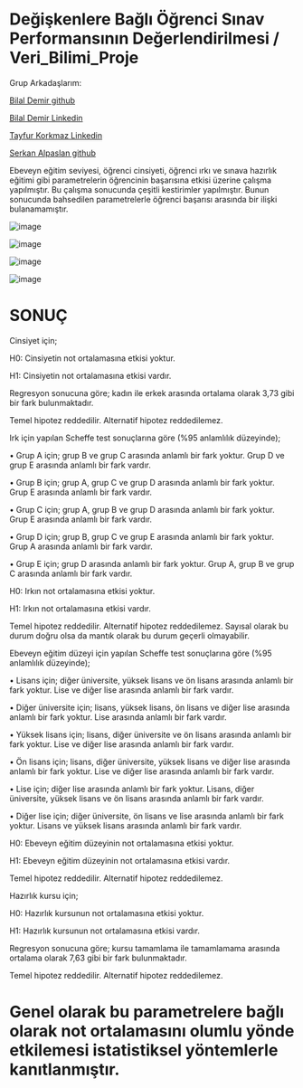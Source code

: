 # Değişkenlere Bağlı Öğrenci Sınav Performansının Değerlendirilmesi / Veri_Bilimi_Proje

Grup Arkadaşlarım:

<a href="https://github.com/enteresanlikk">Bilal Demir github</a>

<a href="https://www.linkedin.com/in/bilaldmr/">Bilal Demir Linkedin</a>

<a href="https://www.linkedin.com/in/tayfur-korkmaz-profil/">Tayfur Korkmaz Linkedin</a>

<a href="https://github.com/SerkanAlpaslan">Serkan Alpaslan github</a>



Ebeveyn eğitim seviyesi, öğrenci cinsiyeti, öğrenci ırkı ve sınava hazırlık eğitimi gibi parametrelerin öğrencinin başarısına etkisi üzerine çalışma yapılmıştır. Bu çalışma sonucunda çeşitli kestirimler yapılmıştır. Bunun sonucunda bahsedilen parametrelerle öğrenci başarısı arasında bir ilişki bulanamamıştır.

![image](https://user-images.githubusercontent.com/91004987/168850287-800a3867-8b6d-404c-9b34-d4b7fbbf161e.png)

![image](https://user-images.githubusercontent.com/91004987/168850332-b46c4d68-3e6f-4013-9f92-cca06d6ed3c9.png)

![image](https://user-images.githubusercontent.com/91004987/168850363-5c76e9fb-d537-4d58-91f7-d99635fcf672.png)

![image](https://user-images.githubusercontent.com/91004987/168850388-59a3510d-a8d5-4f8b-bf1f-c95ecf2af469.png)


# SONUÇ

Cinsiyet için;

H0: Cinsiyetin not ortalamasına etkisi yoktur.

H1: Cinsiyetin not ortalamasına etkisi vardır.

Regresyon sonucuna göre; kadın ile erkek arasında ortalama olarak 3,73 gibi bir fark bulunmaktadır.

Temel hipotez reddedilir. Alternatif hipotez reddedilemez.

Irk için yapılan Scheffe test sonuçlarına göre (%95 anlamlılık düzeyinde);

•	Grup A için; grup B ve grup C arasında anlamlı bir fark yoktur. Grup D ve grup E arasında anlamlı bir fark vardır.

•	Grup B için; grup A, grup C ve grup D arasında anlamlı bir fark yoktur. Grup E arasında anlamlı bir fark vardır.

•	Grup C için; grup A, grup B ve grup D arasında anlamlı bir fark yoktur. Grup E arasında anlamlı bir fark vardır.

•	Grup D için; grup B, grup C ve grup E arasında anlamlı bir fark yoktur. Grup A arasında anlamlı bir fark vardır.

•	Grup E için; grup D arasında anlamlı bir fark yoktur. Grup A, grup B ve grup C arasında anlamlı bir fark vardır.

H0: Irkın not ortalamasına etkisi yoktur.

H1: Irkın not ortalamasına etkisi vardır.

Temel hipotez reddedilir. Alternatif hipotez reddedilemez. Sayısal olarak bu durum doğru olsa da mantık olarak bu durum geçerli olmayabilir.

Ebeveyn eğitim düzeyi için yapılan Scheffe test sonuçlarına göre (%95 anlamlılık düzeyinde);

•	Lisans için; diğer üniversite, yüksek lisans ve ön lisans arasında anlamlı bir fark yoktur. Lise ve diğer lise arasında anlamlı bir fark vardır.

•	Diğer üniversite için; lisans, yüksek lisans, ön lisans ve diğer lise arasında anlamlı bir fark yoktur. Lise arasında anlamlı bir fark vardır.

•	Yüksek lisans için; lisans, diğer üniversite ve ön lisans arasında anlamlı bir fark yoktur. Lise ve diğer lise arasında anlamlı bir fark vardır.

•	Ön lisans için; lisans, diğer üniversite, yüksek lisans ve diğer lise arasında anlamlı bir fark yoktur. Lise ve diğer lise arasında anlamlı bir fark vardır.

•	Lise için; diğer lise arasında anlamlı bir fark yoktur. Lisans, diğer üniversite, yüksek lisans ve ön lisans arasında anlamlı bir fark vardır.

•	Diğer lise için; diğer üniversite, ön lisans ve lise arasında anlamlı bir fark yoktur. Lisans ve yüksek lisans arasında anlamlı bir fark vardır.


H0: Ebeveyn eğitim düzeyinin not ortalamasına etkisi yoktur.

H1: Ebeveyn eğitim düzeyinin not ortalamasına etkisi vardır.

Temel hipotez reddedilir. Alternatif hipotez reddedilemez.

Hazırlık kursu için;

H0: Hazırlık kursunun not ortalamasına etkisi yoktur.

H1: Hazırlık kursunun not ortalamasına etkisi vardır.

Regresyon sonucuna göre; kursu tamamlama ile tamamlamama arasında ortalama olarak 7,63 gibi bir fark bulunmaktadır.

Temel hipotez reddedilir. Alternatif hipotez reddedilemez.

# Genel olarak bu parametrelere bağlı olarak not ortalamasını olumlu yönde etkilemesi istatistiksel yöntemlerle kanıtlanmıştır.
